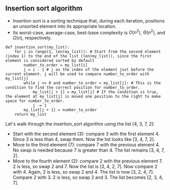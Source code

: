 ## Insertion sort algorithm
- Insertion sort is a sorting technique that, during each iteration, positions an unsorted element into its appropriate location.
- Its worst-case, average-case, best-base complexity is $O(n^2)$, $\Theta(n^2)$, and $\Omega(n)$, respectively.

```
def insertion_sort(my_list):
    for i in range(1, len(my_list)): # Start from the second element (index 1) to the end of the list (len(my_list)), since the first element is considered sorted by default
        number_to_order = my_list[i]
        j = i - 1 # j as the index of the element just before the current element. j will be used to compare number_to_order with my_list[j]
        while j >= 0 and number_to_order < my_list[j]: # This is the condition to find the correct position for number_to_order.
            my_list[j + 1] = my_list[j] # If the condition is true, the element at my_list[j] is moved one position to the right to make space for number_to_order.
            j -= 1
        my_list[j + 1] = number_to_order
    return my_list
```

Let's walk through the insertion_sort algorithm using the list [4, 3, 7, 2]:

- Start with the second element (3): compare 3 with the first element 4. Since 3 is less than 4, swap them. Now the list looks like [3, 4, 7, 2].
- Move to the third element (7): compare 7 with the previous element 4. No swap is needed because 7 is greater than 4. The list remains [3, 4, 7, 2].
- Move to the fourth element (2): compare 2 with the previous element 7. 2 is less, so swap 2 and 7. Now the list is [3, 4, 2, 7]. Now compare 2 with 4. Again, 2 is less, so swap 2 and 4. The list is now [3, 2, 4, 7]. Compare 2 with 3. 2 is less, so swap 2 and 3. The list becomes [2, 3, 4, 7].
